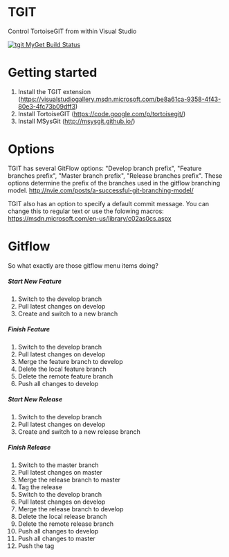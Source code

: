 # TGIT
Control TortoiseGIT from within Visual Studio

[![tgit MyGet Build Status](https://www.myget.org/BuildSource/Badge/tgit?identifier=3efad407-2f96-4e1e-a0cc-beb30194d3cb)](https://www.myget.org/)

# Getting started
1. Install the TGIT extension (https://visualstudiogallery.msdn.microsoft.com/be8a61ca-9358-4f43-80e3-4fc73b09dff3)
2. Install TortoiseGIT (https://code.google.com/p/tortoisegit/)
3. Install MSysGit (http://msysgit.github.io/)

# Options
TGIT has several GitFlow options: "Develop branch prefix", "Feature branches prefix", "Master branch prefix", "Release branches prefix".
These options determine the prefix of the branches used in the gitflow branching model.
http://nvie.com/posts/a-successful-git-branching-model/

TGIT also has an option to specify a default commit message. You can change this to regular text or use the folowing macros:
https://msdn.microsoft.com/en-us/library/c02as0cs.aspx

# Gitflow
So what exactly are those gitflow menu items doing?

##### Start New Feature
1. Switch to the develop branch
2. Pull latest changes on develop
3. Create and switch to a new branch

##### Finish Feature
1. Switch to the develop branch
2. Pull latest changes on develop
3. Merge the feature branch to develop
4. Delete the local feature branch
5. Delete the remote feature branch
6. Push all changes to develop

##### Start New Release
1. Switch to the develop branch
2. Pull latest changes on develop
3. Create and switch to a new release branch

##### Finish Release
1. Switch to the master branch
2. Pull latest changes on master
3. Merge the release branch to master
4. Tag the release
5. Switch to the develop branch
6. Pull latest changes on develop
7. Merge the release branch to develop
8. Delete the local release branch
9. Delete the remote release branch
10. Push all changes to develop
11. Push all changes to master
12. Push the tag
